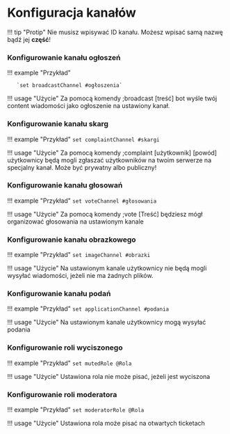 # Konfiguracja kanałów

!!! tip "Protip"
       Nie musisz wpisywać ID kanału. Możesz wpisać samą nazwę bądź jej **część**!

### Konfigurowanie kanału ogłoszeń

!!! example "Przykład"

       `set broadcastChannel #ogłoszenia`

!!! usage "Użycie"
       Za pomocą komendy ;broadcast [treść] bot wyśle twój content wiadomości jako ogłoszenie na ustawiony kanał.

### Konfigurowanie kanału skarg

!!! example "Przykład"
       `set complaintChannel #skargi`

!!! usage "Użycie"
       Za pomocą komendy ;complaint [użytkownik] [powód] użytkownicy będą mogli zgłaszać użytkowników na twoim serwerze na specjalny kanał. Może być prywatny albo publiczny!

### Konfigurowanie kanału głosowań

!!! example "Przykład"
       `set voteChannel #głosowania`

!!! usage "Użycie"
       Za pomocą komendy ;vote [Treść] będziesz mógł organizować głosowania na ustawionym kanale

### Konfigurowanie kanału obrazkowego

!!! example "Przykład"
       `set imageChannel #obrazki`

!!! usage "Użycie"
       Na ustawionym kanale użytkownicy nie będą mogli wysyłać wiadomości, jeżeli nie ma żadnych plików. 

### Konfigurowanie kanału podań

!!! example "Przykład"
       `set applicationChannel #podania`

!!! usage "Użycie"
       Na ustawionym kanale użytkownicy mogą wysyłać podania

### Konfigurowanie roli wyciszonego

!!! example "Przykład"
       `set mutedRole @Rola`

!!! usage "Użycie"
       Ustawiona rola nie może pisać, jeżeli jest wyciszona

### Konfigurowanie roli moderatora

!!! example "Przykład"
       `set moderatorRole @Rola`

!!! usage "Użycie"
       Ustawiona rola może pisać na otwartych ticketach